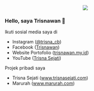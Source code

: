 <p align="center">
<img src="https://trisnawan.my.id/assets/img/trisnawan_head.png">
</p>

### Hello, saya Trisnawan 👋

Ikuti sosial media saya di
- Instagram (<a href="https://www.instagram.com/trisna_cb">@trisna_cb</a>)
- Facebook (<a href="https://www.facebook.com/trisnawan.my.id">Trisnawan</a>)
- Website Portofolio (<a href="https://trisnawan.my.id">trisnawan.my.id</a>)
- YouTube (<a href="https://www.youtube.com/trisnasejati">Trisna Sejati</a>)

Projek pribadi saya
- Trisna Sejati (<a href="https://www.trisnasejati.com">www.trisnasejati.com</a>)
- Marurah (<a href="https://www.marurah.com">www.marurah.com</a>)

